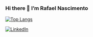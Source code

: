 ### Hi there 👋 I’m Rafael Nascimento 

<div>
  
  <a href="https://www.linkedin.com/in/rafaelandradedonascimento/" target="_blank">  </a>
    
  <!--  <img src="https://github-readme-stats.vercel.app/api?username=rafacore&count_private=true&show_icons=true&theme=tokyonight
" alt="LinkedIn"/> 
    <img src="https://img.shields.io/badge/LinkedIn-0077B5?style=for-the-badge&logo=linkedin&logoColor=white" alt="LinkedIn">  -->
  



  
  [![Top Langs](https://github-readme-stats.vercel.app/api/top-langs/?username=rafacore&layout=compact&theme=tokyonight)](https://github.com/rafacore/github-readme-stats)
</div>

<a href="https://www.linkedin.com/in/rafaelandradedonascimento/" target="_blank"><img src="https://img.shields.io/badge/LinkedIn-0077B5?style=for-the-badge&logo=linkedin&logoColor=white" alt="LinkedIn"> </a>













<!--
**rafacore/rafacore** is a ✨ _special_ ✨ repository because its `README.md` (this file) appears on your GitHub profile.

Here are some ideas to get you started:

- 🔭 I’m currently working on ...
- 🌱 I’m currently learning ...
- 👯 I’m looking to collaborate on ...
- 🤔 I’m looking for help with ...
- 💬 Ask me about ...
- 📫 How to reach me: ...
- 😄 Pronouns: ...
- ⚡ Fun fact: ...
-->
